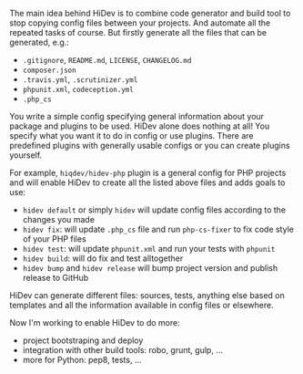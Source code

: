 The main idea behind HiDev is to combine code generator and build tool to stop
copying config files between your projects. And automate all the repeated tasks
of course. But firstly generate all the files that can be generated, e.g.:

- `.gitignore`, `README.md`, `LICENSE`, `CHANGELOG.md`
- `composer.json`
- `.travis.yml`, `.scrutinizer.yml`
- `phpunit.xml`, `codeception.yml`
- `.php_cs`

You write a simple config specifying general information about your package
and plugins to be used. HiDev alone does nothing at all! You specify what
you want it to do in config or use plugins. There are predefined plugins with
generally usable configs or you can create plugins yourself.

For example, `hiqdev/hidev-php` plugin is a general config for PHP projects and
will enable HiDev to create all the listed above files and adds goals to use:

- `hidev default` or simply `hidev` will update config files according to the changes you made
- `hidev fix`: will update `.php_cs` file and run `php-cs-fixer` to fix code style of your PHP files
- `hidev test`: will update `phpunit.xml` and run your tests with `phpunit`
- `hidev build`: will do fix and test alltogether
- `hidev bump` and `hidev release` will bump project version and publish release to GitHub

HiDev can generate different files: sources, tests, anything else based on templates and
all the information available in config files or elsewhere.

Now I'm working to enable HiDev to do more:

- project bootstraping and deploy
- integration with other build tools: robo, grunt, gulp, ...
- more for Python: pep8, tests, ...

